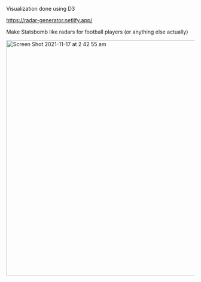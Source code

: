 Visualization done using D3

https://radar-generator.netlify.app/

Make Statsbomb like radars for football players (or anything else actually)

<img width="629" alt="Screen Shot 2021-11-17 at 2 42 55 am" src="https://user-images.githubusercontent.com/43520453/142017479-7f65467f-68d3-458f-b356-6ea3e34286ff.png">
